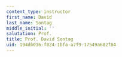 ```yaml
---
content_type: instructor
first_name: David
last_name: Sontag
middle_initial: ''
salutation: Prof.
title: Prof. David Sontag
uid: 194db016-f824-1bfa-a7f9-17549a682f84
---
```

